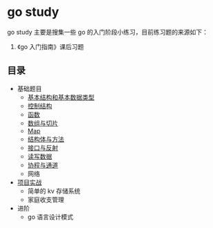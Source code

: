 # go study

go study 主要是搜集一些 go 的入门阶段小练习，目前练习题的来源如下：

1. 《go 入门指南》课后习题

## 目录

- 基础题目
  - [基本结构和基本数据类型](https://github.com/Eternaldeath/go-study/tree/master/%E5%9F%BA%E6%9C%AC%E7%BB%93%E6%9E%84%E5%92%8C%E5%9F%BA%E6%9C%AC%E6%95%B0%E6%8D%AE%E7%B1%BB%E5%9E%8B)
  - [控制结构](https://github.com/Eternaldeath/go-study/tree/master/%E6%8E%A7%E5%88%B6%E7%BB%93%E6%9E%84)
  - [函数](https://github.com/Eternaldeath/go-study/tree/master/%E5%87%BD%E6%95%B0)
  - [数组与切片](https://github.com/Eternaldeath/go-study/tree/master/%E6%95%B0%E7%BB%84%E4%B8%8E%E5%88%87%E7%89%87)
  - [Map](https://github.com/Eternaldeath/go-study/tree/master/Map)
  - [结构体与方法](https://github.com/Eternaldeath/go-study/tree/master/%E7%BB%93%E6%9E%84%E4%BD%93%E4%B8%8E%E6%96%B9%E6%B3%95)
  - [接口与反射](https://github.com/Eternaldeath/go-study/tree/master/%E6%8E%A5%E5%8F%A3%E4%B8%8E%E5%8F%8D%E5%B0%84)
  - [读写数据](https://github.com/Eternaldeath/go-study/tree/master/%E8%AF%BB%E5%86%99%E6%95%B0%E6%8D%AE)
  - [协程与通道](https://github.com/Eternaldeath/go-study/tree/master/%E5%8D%8F%E7%A8%8B%E4%B8%8E%E9%80%9A%E9%81%93)
  - 网络
- [项目实战](https://github.com/Eternaldeath/go-study/tree/master/%E9%A1%B9%E7%9B%AE%E5%AE%9E%E6%88%98)
  - 简单的 kv 存储系统
  - 家庭收支管理
- 进阶
  - go 语言设计模式
